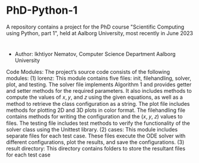 # PhD-Python-1
A repository contains a project for the PhD
course "Scientific Computing using Python, part 1", held 
at Aalborg University, most recently in June 2023

#  
- Author: Ikhtiyor Nematov, Computer Science Department Aalborg University

Code Modules: The project’s source code consists of the following modules:
(1) lorenz: This module contains five files: init, filehandling, solver, plot, and testing. The solver file
implements Algorithm 1 and provides getter and setter methods for the required parameters.
It also includes methods to compute the values of 𝑥, 𝑦, and 𝑧 using the given equations, as well
as a method to retrieve the class configuration as a string. The plot file includes methods for
plotting 2D and 3D plots in color format. The filehandling file contains methods for writing
the configuration and the (𝑥, 𝑦, 𝑧) values to files. The testing file includes test methods to
verify the functionality of the solver class using the Unittest library.
(2) cases: This module includes separate files for each test case. These files execute the ODE
solver with different configurations, plot the results, and save the configurations.
(3) result directory: This directory contains folders to store the resultant files for each test case
